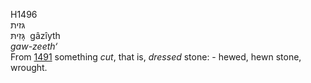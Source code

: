 <body>
  <p>H1496<br>  גּזית  <br> גָּזִיתּ  ‎  gâzı̂yth  <br><i>gaw-zeeth‘ </i><br>From <a href="h1491.htm">1491</a>  something <i>cut</i>, that is, <i>dressed</i> stone: - hewed, hewn stone, wrought.<br></p>
 </body>